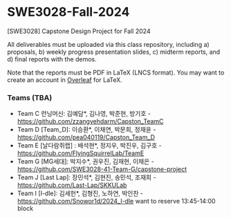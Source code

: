 # SWE3028-Fall-2024
[SWE3028] Capstone Design Project for Fall 2024

All deliverables must be uploaded via this class repository, 
including a) proposals, b) weekly progress presentation slides,
c) midterm reports, and d) final reports with the demos.

Note that the reports must be PDF in LaTeX (LNCS format).
You may want to create an account in [Overleaf](https://www.overleaf.com/latex/templates/springer-lecture-notes-in-computer-science/kzwwpvhwnvfj) for LaTeX.

### Teams (TBA)

* Team C 런닝머신: 김예담*, 김나영, 박준현, 방기호 - https://github.com/zzangyehdarm/Capston_TeamC
* Team D [Team_D]: 이승환*, 이채연, 박문희, 정재윤 - https://github.com/pea040119/Capston_Team_D
* Team E [날다람쥐랩] : 배석현*, 정지우, 박진우, 김구호 - https://github.com/FlyingSquirrelLab/TeamE
* Team G [MG세대]: 박지수*, 권우진, 김재현, 이채은 - https://github.com/SWE3028-41-Team-G/capstone-project
* Team J [Last Lap]: 장민석*, 김현진, 송민석, 조재희 - https://github.com/Last-Lap/SKKULab
* Team I [I-dle]: 김세헌*, 김형진, 노하연, 박인찬 - https://github.com/Snowor1d/2024_I-dle
want to reserve 13:45-14:00 block
